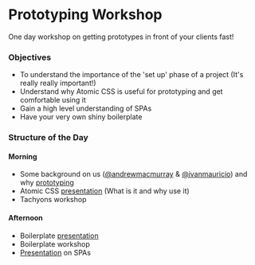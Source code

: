 # Prototyping Workshop

One day workshop on getting prototypes in front of your clients fast!

### Objectives

* To understand the importance of the 'set up' phase of a project (It's really really important!)
* Understand why Atomic CSS is useful for prototyping and get comfortable using it
* Gain a high level understanding of SPAs
* Have your very own shiny boilerplate

### Structure of the Day

#### Morning
+ Some background on us ([@andrewmacmurray](https://github.com/andrewMacmurray) & [@ivanmauricio](https://github.com/ivanmauricio)) and why [prototyping](https://docs.google.com/presentation/d/e/2PACX-1vQEaxaUXhnnlF46xtAxf5p77BBrRW6axjgQQrtDuZVxFbqmlGG7jSgpJBRuqGIDV3g9LKaXiJ0iVLfF/pub?start=false&loop=false&delayms=3000)
+ Atomic CSS [presentation](https://docs.google.com/presentation/d/e/2PACX-1vSYnhaUIHl3w9QRFQ3tg_ymWjVAKnxeN0NQPczcVJ1hYLhQejvTwpc1ca_pqbpCK1zQ4GdQD-4TQmBc/pub?start=false&loop=false&delayms=3000&slide=id.p) (What is it and why use it)
+ Tachyons workshop

#### Afternoon
+ Boilerplate [presentation](https://docs.google.com/presentation/d/e/2PACX-1vTFsbcAVCz4bzeVS2nrXwisItZL9JRO-vD1dyF5fFzgwH7vodMf6W-zJ3gm7gQhFA0mPVQqNLNBqVKU/pub?start=false&loop=false&delayms=3000)
+ Boilerplate workshop
+ [Presentation](https://docs.google.com/presentation/d/e/2PACX-1vQ13Rqh-AGtUswdDPg_kWg2RMhRbHg8g73pxiURURN6Q4DxCVWCfn9KEY--_pyA8HCj__WnyRJtE2el/pub?start=false&loop=false&delayms=3000&slide=id.p) on SPAs
